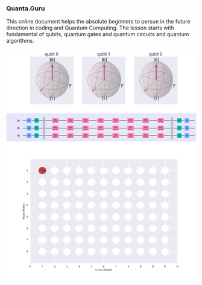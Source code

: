 ### Quanta.Guru


This online document helps the absolute beginners to persue in the future direction in coding and Quantum Computing. The lesson starts with fundamental of qubits, quantum gates and quantum circuits and quantum algorithms.

![img](img/bloch3.gif)
![img](gates/pauli/output_35_0.png)
![img](gates/pauli/phase3.gif)




      
